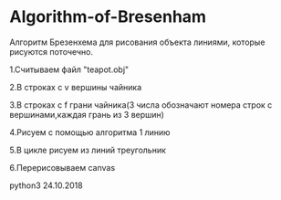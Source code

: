 # Algorithm-of-Bresenham

Алгоритм Брезенхема для рисования объекта линиями,
которые рисуются поточечно.

1.Считываем файл "teapot.obj"

2.В строках с v вершины чайника

3.В строках с f грани чайника(3 числа обозначают номера строк с вершинами,каждая грань из 3 вершин)

4.Рисуем с помощью алгоритма 1 линию 

5.В цикле рисуем из линий треугольник

6.Перерисовываем canvas

python3
24.10.2018
